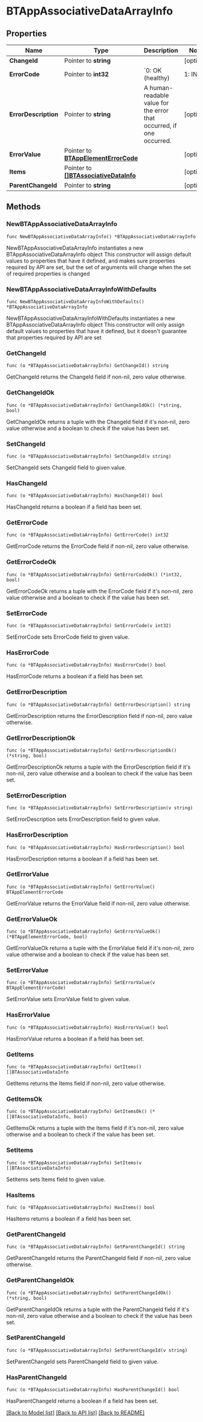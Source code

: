 # BTAppAssociativeDataArrayInfo

## Properties

Name | Type | Description | Notes
------------ | ------------- | ------------- | -------------
**ChangeId** | Pointer to **string** |  | [optional] 
**ErrorCode** | Pointer to **int32** | &#x60;0: OK (healthy) | 1: INFO | 2: WARNING | 3: ERROR (dangling or view generation call failed) | 4: UNKNOWN&#x60; | [optional] 
**ErrorDescription** | Pointer to **string** | A human-readable value for the error that occurred, if one occurred. | [optional] 
**ErrorValue** | Pointer to [**BTAppElementErrorCode**](BTAppElementErrorCode.md) |  | [optional] 
**Items** | Pointer to [**[]BTAssociativeDataInfo**](BTAssociativeDataInfo.md) |  | [optional] 
**ParentChangeId** | Pointer to **string** |  | [optional] 

## Methods

### NewBTAppAssociativeDataArrayInfo

`func NewBTAppAssociativeDataArrayInfo() *BTAppAssociativeDataArrayInfo`

NewBTAppAssociativeDataArrayInfo instantiates a new BTAppAssociativeDataArrayInfo object
This constructor will assign default values to properties that have it defined,
and makes sure properties required by API are set, but the set of arguments
will change when the set of required properties is changed

### NewBTAppAssociativeDataArrayInfoWithDefaults

`func NewBTAppAssociativeDataArrayInfoWithDefaults() *BTAppAssociativeDataArrayInfo`

NewBTAppAssociativeDataArrayInfoWithDefaults instantiates a new BTAppAssociativeDataArrayInfo object
This constructor will only assign default values to properties that have it defined,
but it doesn't guarantee that properties required by API are set

### GetChangeId

`func (o *BTAppAssociativeDataArrayInfo) GetChangeId() string`

GetChangeId returns the ChangeId field if non-nil, zero value otherwise.

### GetChangeIdOk

`func (o *BTAppAssociativeDataArrayInfo) GetChangeIdOk() (*string, bool)`

GetChangeIdOk returns a tuple with the ChangeId field if it's non-nil, zero value otherwise
and a boolean to check if the value has been set.

### SetChangeId

`func (o *BTAppAssociativeDataArrayInfo) SetChangeId(v string)`

SetChangeId sets ChangeId field to given value.

### HasChangeId

`func (o *BTAppAssociativeDataArrayInfo) HasChangeId() bool`

HasChangeId returns a boolean if a field has been set.

### GetErrorCode

`func (o *BTAppAssociativeDataArrayInfo) GetErrorCode() int32`

GetErrorCode returns the ErrorCode field if non-nil, zero value otherwise.

### GetErrorCodeOk

`func (o *BTAppAssociativeDataArrayInfo) GetErrorCodeOk() (*int32, bool)`

GetErrorCodeOk returns a tuple with the ErrorCode field if it's non-nil, zero value otherwise
and a boolean to check if the value has been set.

### SetErrorCode

`func (o *BTAppAssociativeDataArrayInfo) SetErrorCode(v int32)`

SetErrorCode sets ErrorCode field to given value.

### HasErrorCode

`func (o *BTAppAssociativeDataArrayInfo) HasErrorCode() bool`

HasErrorCode returns a boolean if a field has been set.

### GetErrorDescription

`func (o *BTAppAssociativeDataArrayInfo) GetErrorDescription() string`

GetErrorDescription returns the ErrorDescription field if non-nil, zero value otherwise.

### GetErrorDescriptionOk

`func (o *BTAppAssociativeDataArrayInfo) GetErrorDescriptionOk() (*string, bool)`

GetErrorDescriptionOk returns a tuple with the ErrorDescription field if it's non-nil, zero value otherwise
and a boolean to check if the value has been set.

### SetErrorDescription

`func (o *BTAppAssociativeDataArrayInfo) SetErrorDescription(v string)`

SetErrorDescription sets ErrorDescription field to given value.

### HasErrorDescription

`func (o *BTAppAssociativeDataArrayInfo) HasErrorDescription() bool`

HasErrorDescription returns a boolean if a field has been set.

### GetErrorValue

`func (o *BTAppAssociativeDataArrayInfo) GetErrorValue() BTAppElementErrorCode`

GetErrorValue returns the ErrorValue field if non-nil, zero value otherwise.

### GetErrorValueOk

`func (o *BTAppAssociativeDataArrayInfo) GetErrorValueOk() (*BTAppElementErrorCode, bool)`

GetErrorValueOk returns a tuple with the ErrorValue field if it's non-nil, zero value otherwise
and a boolean to check if the value has been set.

### SetErrorValue

`func (o *BTAppAssociativeDataArrayInfo) SetErrorValue(v BTAppElementErrorCode)`

SetErrorValue sets ErrorValue field to given value.

### HasErrorValue

`func (o *BTAppAssociativeDataArrayInfo) HasErrorValue() bool`

HasErrorValue returns a boolean if a field has been set.

### GetItems

`func (o *BTAppAssociativeDataArrayInfo) GetItems() []BTAssociativeDataInfo`

GetItems returns the Items field if non-nil, zero value otherwise.

### GetItemsOk

`func (o *BTAppAssociativeDataArrayInfo) GetItemsOk() (*[]BTAssociativeDataInfo, bool)`

GetItemsOk returns a tuple with the Items field if it's non-nil, zero value otherwise
and a boolean to check if the value has been set.

### SetItems

`func (o *BTAppAssociativeDataArrayInfo) SetItems(v []BTAssociativeDataInfo)`

SetItems sets Items field to given value.

### HasItems

`func (o *BTAppAssociativeDataArrayInfo) HasItems() bool`

HasItems returns a boolean if a field has been set.

### GetParentChangeId

`func (o *BTAppAssociativeDataArrayInfo) GetParentChangeId() string`

GetParentChangeId returns the ParentChangeId field if non-nil, zero value otherwise.

### GetParentChangeIdOk

`func (o *BTAppAssociativeDataArrayInfo) GetParentChangeIdOk() (*string, bool)`

GetParentChangeIdOk returns a tuple with the ParentChangeId field if it's non-nil, zero value otherwise
and a boolean to check if the value has been set.

### SetParentChangeId

`func (o *BTAppAssociativeDataArrayInfo) SetParentChangeId(v string)`

SetParentChangeId sets ParentChangeId field to given value.

### HasParentChangeId

`func (o *BTAppAssociativeDataArrayInfo) HasParentChangeId() bool`

HasParentChangeId returns a boolean if a field has been set.


[[Back to Model list]](../README.md#documentation-for-models) [[Back to API list]](../README.md#documentation-for-api-endpoints) [[Back to README]](../README.md)


